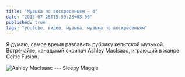 ```yaml
---
title: "Музыка по воскресеньям — 4"
date: "2013-07-28T15:59:28+03:00"
published: true
tags: "youtube, видео, музыка, музыка по воскресеньям"
---
```


Я думаю, самое время разбавить рубрику кельтской музыкой. Встречайте, канадский скрипач Ashley MacIsaac,
играющий в жанре Celtic Fusion.

![Ashley MacIsaac --- Sleepy Maggie](http://www.youtube.com/watch?v=WRdiNcz3PXA)
